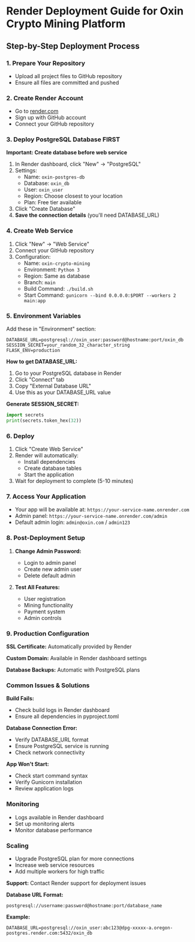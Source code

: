 # Render Deployment Guide for Oxin Crypto Mining Platform

## Step-by-Step Deployment Process

### 1. Prepare Your Repository
- Upload all project files to GitHub repository
- Ensure all files are committed and pushed

### 2. Create Render Account
- Go to [render.com](https://render.com)
- Sign up with GitHub account
- Connect your GitHub repository

### 3. Deploy PostgreSQL Database FIRST

**Important: Create database before web service**

1. In Render dashboard, click "New" → "PostgreSQL"
2. Settings:
   - Name: `oxin-postgres-db`
   - Database: `oxin_db`
   - User: `oxin_user`
   - Region: Choose closest to your location
   - Plan: Free tier available
3. Click "Create Database"
4. **Save the connection details** (you'll need DATABASE_URL)

### 4. Create Web Service

1. Click "New" → "Web Service"
2. Connect your GitHub repository
3. Configuration:
   - Name: `oxin-crypto-mining`
   - Environment: `Python 3`
   - Region: Same as database
   - Branch: `main`
   - Build Command: `./build.sh`
   - Start Command: `gunicorn --bind 0.0.0.0:$PORT --workers 2 main:app`

### 5. Environment Variables

Add these in "Environment" section:

```
DATABASE_URL=postgresql://oxin_user:password@hostname:port/oxin_db
SESSION_SECRET=your_random_32_character_string
FLASK_ENV=production
```

**How to get DATABASE_URL:**
1. Go to your PostgreSQL database in Render
2. Click "Connect" tab
3. Copy "External Database URL"
4. Use this as your DATABASE_URL value

**Generate SESSION_SECRET:**
```python
import secrets
print(secrets.token_hex(32))
```

### 6. Deploy

1. Click "Create Web Service"
2. Render will automatically:
   - Install dependencies
   - Create database tables
   - Start the application
3. Wait for deployment to complete (5-10 minutes)

### 7. Access Your Application

- Your app will be available at: `https://your-service-name.onrender.com`
- Admin panel: `https://your-service-name.onrender.com/admin`
- Default admin login: `admin@oxin.com` / `admin123`

### 8. Post-Deployment Setup

1. **Change Admin Password:**
   - Login to admin panel
   - Create new admin user
   - Delete default admin

2. **Test All Features:**
   - User registration
   - Mining functionality
   - Payment system
   - Admin controls

### 9. Production Configuration

**SSL Certificate:** Automatically provided by Render

**Custom Domain:** Available in Render dashboard settings

**Database Backups:** Automatic with PostgreSQL plans

### Common Issues & Solutions

**Build Fails:**
- Check build logs in Render dashboard
- Ensure all dependencies in pyproject.toml

**Database Connection Error:**
- Verify DATABASE_URL format
- Ensure PostgreSQL service is running
- Check network connectivity

**App Won't Start:**
- Check start command syntax
- Verify Gunicorn installation
- Review application logs

### Monitoring

- Logs available in Render dashboard
- Set up monitoring alerts
- Monitor database performance

### Scaling

- Upgrade PostgreSQL plan for more connections
- Increase web service resources
- Add multiple workers for high traffic

**Support:** Contact Render support for deployment issues

**Database URL Format:**
```
postgresql://username:password@hostname:port/database_name
```

**Example:**
```
DATABASE_URL=postgresql://oxin_user:abc123@dpg-xxxxx-a.oregon-postgres.render.com:5432/oxin_db
```